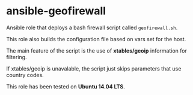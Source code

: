 # ansible-geofirewall
Ansible role that deploys a bash firewall script called `geofirewall.sh`.

This role also builds the configuration file based on vars set for the host.

The main feature of the script is the use of __xtables/geoip__ information for filtering.

If xtables/geoip is unavalable, the script just skips parameters that use country codes.

This role has been tested on __Ubuntu 14.04 LTS__.

